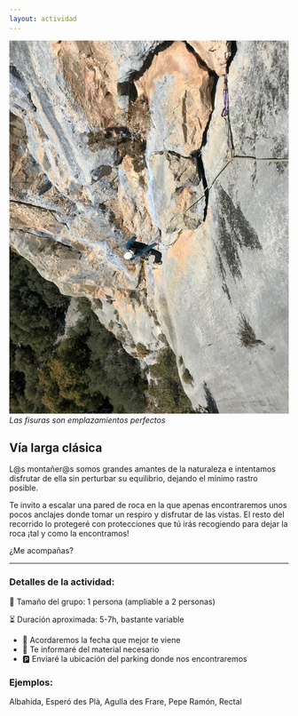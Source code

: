 ```yaml
---
layout: actividad
---
```


![Las fisuras son emplazamientos perfectos](./../assets/img/vía-larga-clásica.jpg)
*Las fisuras son emplazamientos perfectos*

## Vía larga clásica
L@s montañer@s somos grandes amantes de la naturaleza e intentamos disfrutar de ella sin perturbar su equilibrio, dejando el mínimo rastro posible.

Te invito a escalar una pared de roca en la que apenas encontraremos unos pocos anclajes donde tomar un respiro y disfrutar de las vistas. El resto del recorrido lo protegeré con protecciones que tú irás recogiendo para dejar la roca ¡tal y como la encontramos!

¿Me acompañas?

* * *

### Detalles de la actividad:<br>
👥 Tamaño del grupo: 1 persona (ampliable a 2 personas)

⏳ Duración aproximada: 5-7h, bastante variable

*	📅 Acordaremos la fecha que mejor te viene
*	🎒 Te informaré del material necesario
*	🅿️ Enviaré la ubicación del parking donde nos encontraremos

### Ejemplos:<br>
Albahida, Esperó des Plà, Agulla des Frare, Pepe Ramón, Rectal
